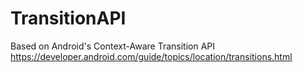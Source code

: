 # TransitionAPI

Based on Android's Context-Aware Transition API
https://developer.android.com/guide/topics/location/transitions.html
